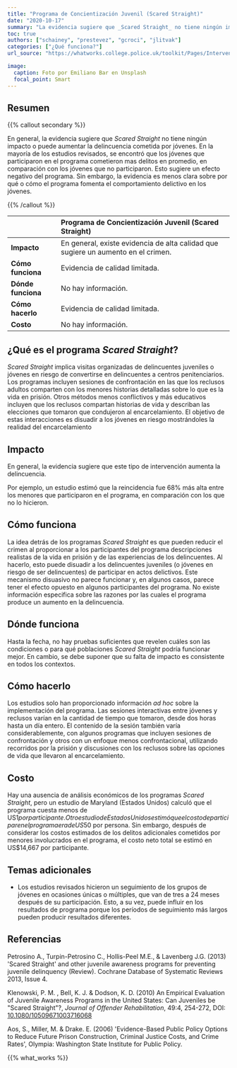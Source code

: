 ```yaml
---
title: "Programa de Concientización Juvenil (Scared Straight)"
date: "2020-10-17"
summary: "La evidencia sugiere que _Scared Straight_ no tiene ningún impacto o puede aumentar la delincuencia cometida por jóvenes."
toc: true
authors: ["schainey", "prestevez", "gcroci", "jlitvak"]
categories: ["¿Qué funciona?"]
url_source: "https://whatworks.college.police.uk/toolkit/Pages/Intervention.aspx?InterventionID=2"

image:
  caption: Foto por Emiliano Bar en Unsplash
  focal_point: Smart
---
```


## Resumen

{{% callout secondary %}}

En general, la evidencia sugiere que _Scared Straight_ no tiene ningún
impacto o puede aumentar la delincuencia cometida por jóvenes. En la
mayoría de los estudios revisados, se encontró que los
jóvenes que participaron en el programa cometieron mas delitos en promedio, en
comparación con los jóvenes que no participaron. Esto sugiere un efecto
negativo del programa. Sin embargo, la evidencia es menos clara sobre
por qué o cómo el programa fomenta el comportamiento delictivo en los
jóvenes.

{{% /callout %}}

|                    | Programa de Concientización Juvenil (Scared Straight) |
|:-------------------|:---------------------------------------------------|
| **Impacto**        | En general, existe evidencia de alta calidad que sugiere un aumento en el crimen. |
| **Cómo funciona**  | Evidencia de calidad limitada.                     |
| **Dónde funciona** | No hay información.                                |
| **Cómo hacerlo**   | Evidencia de calidad limitada.                     |
| **Costo**          | No hay información.                                |


## ¿Qué es el programa _Scared Straight_?

_Scared Straight_ implica visitas organizadas de delincuentes juveniles o
jóvenes en riesgo de convertirse en delincuentes a centros
penitenciarios. Los programas incluyen sesiones de confrontación en las
que los reclusos adultos comparten con los menores historias detalladas sobre lo que es la vida en prisión. Otros métodos menos conflictivos y más
educativos incluyen que los reclusos compartan historias de vida y
describan las elecciones que tomaron que condujeron al encarcelamiento.
El objetivo de estas interacciones es disuadir a los jóvenes en riesgo
mostrándoles la realidad del encarcelamiento

## Impacto

En general, la evidencia sugiere que este tipo de intervención aumenta
la delincuencia.

Por ejemplo, un estudio estimó que la reincidencia fue 68% más alta
entre los menores que participaron en el programa, en comparación con
los que no lo hicieron.

## Cómo funciona

La idea detrás de los programas _Scared Straight_ es que pueden reducir el
crimen al proporcionar a los participantes del programa descripciones
realistas de la vida en prisión y de las experiencias de los
delincuentes. Al hacerlo, esto puede disuadir a los delincuentes
juveniles (o jóvenes en riesgo de ser delincuentes) de participar en actos
delictivos. Este mecanismo disuasivo no parece funcionar y, en algunos
casos, parece tener el efecto opuesto en algunos participantes del
programa. No existe información especifica sobre las razones por las
cuales el programa produce un aumento en la delincuencia.

## Dónde funciona

​Hasta la fecha, no hay pruebas suficientes que revelen cuáles son las
condiciones o para qué poblaciones _Scared Straight_ podría funcionar
mejor. En cambio, se debe suponer que su falta de impacto es consistente
en todos los contextos.

## Cómo hacerlo

Los estudios solo han proporcionado información _ad hoc_ sobre la
implementación del programa. Las sesiones interactivas entre jóvenes y
reclusos varían en la cantidad de tiempo que tomaron, desde dos horas
hasta un día entero. El contenido de la sesión también varía
considerablemente, con algunos programas que incluyen sesiones de
confrontación y otros con un enfoque menos confrontacional, utilizando
recorridos por la prisión y discusiones con los reclusos sobre las
opciones de vida que llevaron al encarcelamiento.

## Costo

Hay una ausencia de análisis económicos de los programas _Scared Straight_,
pero un estudio de Maryland (Estados Unidos) calculó que el programa cuesta
menos de US$1 por participante. Otro estudio de Estados Unidos estimó que
el costo de participar en el programa era de US$50 por persona. Sin
embargo, después de considerar los costos estimados de los delitos
adicionales cometidos por menores involucrados en el programa, el costo
neto total se estimó en US$14,667 por participante.

## Temas adicionales

  - Los estudios revisados hicieron un seguimiento de los grupos de
    jóvenes en ocasiones únicas o múltiples, que van de tres a 24 meses
    después de su participación. Esto, a su vez, puede influir en los
    resultados de programa porque los períodos de seguimiento más largos
    pueden producir resultados diferentes.

## Referencias

Petrosino A., Turpin-Petrosino C., Hollis-Peel M.E., & Lavenberg J.G.
(2013) 'Scared Straight' and other juvenile awareness programs for
preventing juvenile delinquency (Review). Cochrane Database of
Systematic Reviews 2013, Issue 4.

Klenowski, P. M. , Bell, K. J. & Dodson, K. D. (2010) An Empirical
Evaluation of Juvenile Awareness Programs in the United States: Can
Juveniles be "Scared Straight"?, _Journal of Offender Rehabilitation_,
49:4, 254-272, DOI: [10.1080/10509671003716068​​](http://dx.doi.org/10.1080/10509671003716068​​)

Aos, S., Miller, M. & Drake. E. (2006) 'Evidence-Based Public Policy
Options to Reduce Future Prison Construction, Criminal Justice Costs,
and Crime Rates', Olympia: Washington State Institute for Public
Policy.

{{% what_works %}}
